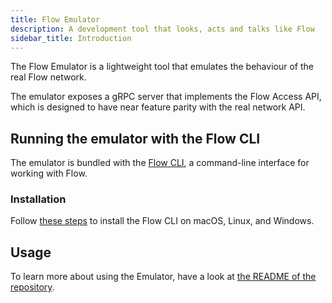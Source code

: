 ```yaml
---
title: Flow Emulator
description: A development tool that looks, acts and talks like Flow
sidebar_title: Introduction
---
```


The Flow Emulator is a lightweight tool that emulates the behaviour of the real Flow network.

The emulator exposes a gRPC server that implements the Flow Access API,
which is designed to have near feature parity with the real network API.

## Running the emulator with the Flow CLI

The emulator is bundled with the [Flow CLI](/flow-cli), a command-line interface for working with Flow.

### Installation

Follow [these steps](https://docs.onflow.org/flow-cli/install/) to install the Flow CLI on macOS, Linux, and Windows.

## Usage

To learn more about using the Emulator,
have a look at [the README of the repository](https://github.com/onflow/flow-emulator/#starting-the-server).
